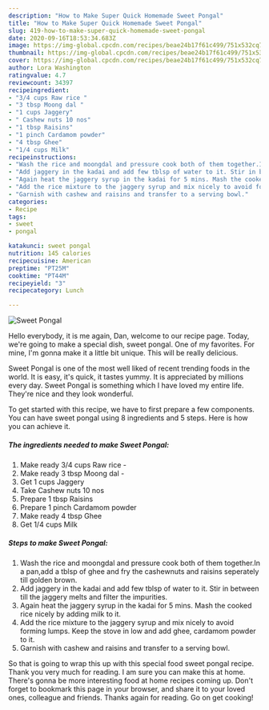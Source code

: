 ```yaml
---
description: "How to Make Super Quick Homemade Sweet Pongal"
title: "How to Make Super Quick Homemade Sweet Pongal"
slug: 419-how-to-make-super-quick-homemade-sweet-pongal
date: 2020-09-16T18:53:34.683Z
image: https://img-global.cpcdn.com/recipes/beae24b17f61c499/751x532cq70/sweet-pongal-recipe-main-photo.jpg
thumbnail: https://img-global.cpcdn.com/recipes/beae24b17f61c499/751x532cq70/sweet-pongal-recipe-main-photo.jpg
cover: https://img-global.cpcdn.com/recipes/beae24b17f61c499/751x532cq70/sweet-pongal-recipe-main-photo.jpg
author: Lora Washington
ratingvalue: 4.7
reviewcount: 34397
recipeingredient:
- "3/4 cups Raw rice "
- "3 tbsp Moong dal "
- "1 cups Jaggery"
- " Cashew nuts 10 nos"
- "1 tbsp Raisins"
- "1 pinch Cardamom powder"
- "4 tbsp Ghee"
- "1/4 cups Milk"
recipeinstructions:
- "Wash the rice and moongdal and pressure cook both of them together.In a pan,add a tblsp of ghee and fry the cashewnuts and raisins seperately till golden brown."
- "Add jaggery in the kadai and add few tblsp of water to it. Stir in between till the jaggery melts and filter the impurities."
- "Again heat the jaggery syrup in the kadai for 5 mins. Mash the cooked rice nicely by adding milk to it."
- "Add the rice mixture to the jaggery syrup and mix nicely to avoid forming lumps. Keep the stove in low and add ghee, cardamom powder to it."
- "Garnish with cashew and raisins and transfer to a serving bowl."
categories:
- Recipe
tags:
- sweet
- pongal

katakunci: sweet pongal 
nutrition: 145 calories
recipecuisine: American
preptime: "PT25M"
cooktime: "PT44M"
recipeyield: "3"
recipecategory: Lunch

---
```



![Sweet Pongal](https://img-global.cpcdn.com/recipes/beae24b17f61c499/751x532cq70/sweet-pongal-recipe-main-photo.jpg)

Hello everybody, it is me again, Dan, welcome to our recipe page. Today, we're going to make a special dish, sweet pongal. One of my favorites. For mine, I'm gonna make it a little bit unique. This will be really delicious.



Sweet Pongal is one of the most well liked of recent trending foods in the world. It is easy, it's quick, it tastes yummy. It is appreciated by millions every day. Sweet Pongal is something which I have loved my entire life. They're nice and they look wonderful.


To get started with this recipe, we have to first prepare a few components. You can have sweet pongal using 8 ingredients and 5 steps. Here is how you can achieve it.

<!--inarticleads1-->

##### The ingredients needed to make Sweet Pongal:

1. Make ready 3/4 cups Raw rice -
1. Make ready 3 tbsp Moong dal -
1. Get 1 cups Jaggery
1. Take  Cashew nuts 10 nos
1. Prepare 1 tbsp Raisins
1. Prepare 1 pinch Cardamom powder
1. Make ready 4 tbsp Ghee
1. Get 1/4 cups Milk




<!--inarticleads2-->

##### Steps to make Sweet Pongal:

1. Wash the rice and moongdal and pressure cook both of them together.In a pan,add a tblsp of ghee and fry the cashewnuts and raisins seperately till golden brown.
1. Add jaggery in the kadai and add few tblsp of water to it. Stir in between till the jaggery melts and filter the impurities.
1. Again heat the jaggery syrup in the kadai for 5 mins. Mash the cooked rice nicely by adding milk to it.
1. Add the rice mixture to the jaggery syrup and mix nicely to avoid forming lumps. Keep the stove in low and add ghee, cardamom powder to it.
1. Garnish with cashew and raisins and transfer to a serving bowl.




So that is going to wrap this up with this special food sweet pongal recipe. Thank you very much for reading. I am sure you can make this at home. There's gonna be more interesting food at home recipes coming up. Don't forget to bookmark this page in your browser, and share it to your loved ones, colleague and friends. Thanks again for reading. Go on get cooking!
